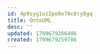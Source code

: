 ```yaml
---
id: 4p9syg1oz2pe0e78c8ry8gq
title: OntoUML
desc: ''
updated: 1709679266406
created: 1709679259786
---
```

